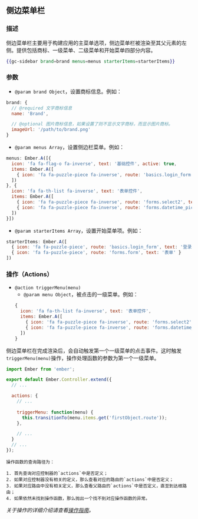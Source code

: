## 侧边菜单栏

### 描述

侧边菜单栏主要用于构建应用的主菜单选项，侧边菜单栏被渲染至其父元素的左侧。提供包括商标、一级菜单、二级菜单和开始菜单四部分内容。

```handlebars
{{gc-sidebar brand=brand menus=menus starterItems=starterItems}}
```

### 参数

* `@param brand Object`，设置商标信息。例如：

```javascript
brand: {
  // @required 文字商标信息
  name: 'Brand',

  // @optional 图片商标信息，如果设置了则不显示文字商标，而显示图片商标。
  imageUrl: '/path/to/brand.png'
}
```

* `@param menus Array`，设置侧边栏菜单。例如：

```javascript
menus: Ember.A([{
  icon: 'fa fa-flag-o fa-inverse', text: '基础控件', active: true,
  items: Ember.A([
    { icon: 'fa fa-puzzle-piece fa-inverse', route: 'basics.login_form', text: '登录窗口' }
  ])
}, {
  icon: 'fa fa-th-list fa-inverse', text: '表单控件',
  items: Ember.A([
    { icon: 'fa fa-puzzle-piece fa-inverse', route: 'forms.select2', text: 'Select2' },
    { icon: 'fa fa-puzzle-piece fa-inverse', route: 'forms.datetime_picker', text: '时间选择器' }
  ])
}])
```

* `@param starterItems Array`，设置开始菜单项。例如：

```javascript
starterItems: Ember.A([
  { icon: 'fa fa-puzzle-piece', route: 'basics.login_form', text: '登录窗口' },
  { icon: 'fa fa-puzzle-piece', route: 'forms.form', text: '表单' }
])
```

### 操作（Actions）

* `@action triggerMenu(menu)`
  * `@param menu Object`，被点击的一级菜单。例如：
  ```javascript
  {
    icon: 'fa fa-th-list fa-inverse', text: '表单控件',
    items: Ember.A([
      { icon: 'fa fa-puzzle-piece fa-inverse', route: 'forms.select2', text: 'Select2' },
      { icon: 'fa fa-puzzle-piece fa-inverse', route: 'forms.datetime_picker', text: '时间选择器' }
    ])
  }
  ```

侧边菜单栏在完成渲染后，会自动触发第一个一级菜单的点击事件。这时触发`triggerMenu(menu)`操作，操作处理函数的参数为第一个一级菜单。

```javascript
import Ember from 'ember';

export default Ember.Controller.extend({
  // ...

  actions: {
    // ...
    
    triggerMenu: function(menu) {
      this.transitionTo(menu.items.get('firstObject.route'));
    },

    // ...
  }
  // ...
});
```

```
操作函数的查询路径为：

1. 首先查询对应控制器的`actions`中是否定义；
2. 如果对应控制器没有相关的定义，那么查看对应的路由的`actions`中是否定义；
3. 如果对应路由中没有相关定义，那么查看父路由的`actions`中是否定义，直至到达根路由；
4. 如果依然未找到操作函数，那么抛出一个找不到对应操作函数的异常。
```

*关于操作的详细介绍请查看[操作指南](http://emberjs.cn/guides/templates/actions/)。*
